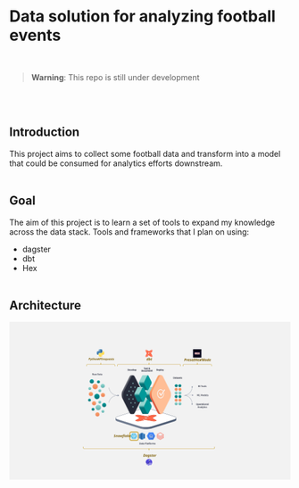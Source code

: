# Data solution for analyzing football events
<br>

> **Warning**: This repo is still under development
 
<br><br>

## Introduction
This project aims to collect some football data and transform into a model that could be consumed for analytics efforts downstream.
<br><br>

## Goal
The aim of this project is to learn a set of tools to expand my knowledge across the data stack. Tools and frameworks that I plan on using: 
* dagster
* dbt 
* Hex
<br><br>

## Architecture
<img src="other_assets/reference_architecture.svg" alt="Reference Architecture" width="1000"/>